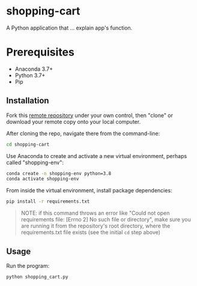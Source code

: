 # shopping-cart

A Python application that ... explain app's function. 


# Prerequisites 
  + Anaconda 3.7+
  + Python 3.7+
  + Pip

## Installation


Fork this [remote repository](http://github.com/pk664/shopping-cart) under your own control, then "clone" or download your remote copy onto your local computer.


After cloning the repo, navigate there from the command-line:

```sh
cd shopping-cart
```

Use Anaconda to create and activate a new virtual environment, perhaps called "shopping-env":

```sh
conda create -n shopping-env python=3.8
conda activate shopping-env
```

From inside the virtual environment, install package dependencies:

```sh
pip install -r requirements.txt
```

> NOTE: if this command throws an error like "Could not open requirements file: [Errno 2] No such file or directory", make sure you are running it from the repository's root directory, where the requirements.txt file exists (see the initial `cd` step above)


## Usage 

Run the program: 
```sh
python shopping_cart.py
```


